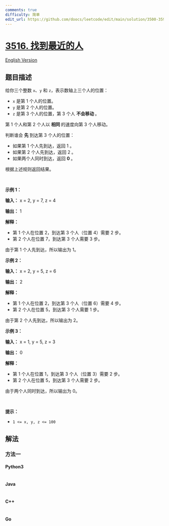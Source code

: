 ```yaml
---
comments: true
difficulty: 简单
edit_url: https://github.com/doocs/leetcode/edit/main/solution/3500-3599/3516.Find%20Closest%20Person/README.md
---
```


<!-- problem:start -->

# [3516. 找到最近的人](https://leetcode.cn/problems/find-closest-person)

[English Version](/solution/3500-3599/3516.Find%20Closest%20Person/README_EN.md)

## 题目描述

<!-- description:start -->

<p data-end="116" data-start="0">给你三个整数 <code data-end="33" data-start="30">x</code>、<code data-end="38" data-start="35">y</code> 和 <code data-end="47" data-start="44">z</code>，表示数轴上三个人的位置：</p>

<ul data-end="252" data-start="118">
	<li data-end="154" data-start="118"><code data-end="123" data-start="120">x</code> 是第 1 个人的位置。</li>
	<li data-end="191" data-start="155"><code data-end="160" data-start="157">y</code> 是第 2 个人的位置。</li>
	<li data-end="252" data-start="192"><code data-end="197" data-start="194">z</code> 是第 3 个人的位置，第 3 个人&nbsp;<strong>不会移动&nbsp;</strong>。</li>
</ul>

<p data-end="322" data-start="254">第 1 个人和第 2 个人以&nbsp;<strong>相同&nbsp;</strong>的速度向第 3 个人移动。</p>

<p data-end="372" data-start="324">判断谁会&nbsp;<strong>先&nbsp;</strong>到达第 3 个人的位置：</p>

<ul data-end="505" data-start="374">
	<li data-end="415" data-start="374">如果第 1 个人先到达，返回 1 。</li>
	<li data-end="457" data-start="416">如果第 2 个人先到达，返回 2 。</li>
	<li data-end="505" data-start="458">如果两个人同时到达，返回 <strong>0&nbsp;</strong>。</li>
</ul>

<p data-end="537" data-is-last-node="" data-is-only-node="" data-start="507">根据上述规则返回结果。</p>

<p>&nbsp;</p>

<p><strong class="example">示例 1：</strong></p>

<div class="example-block">
<p><strong>输入：</strong> <span class="example-io">x = 2, y = 7, z = 4</span></p>

<p><strong>输出：</strong> <span class="example-io">1</span></p>

<p><strong>解释：</strong></p>

<ul data-end="258" data-start="113">
	<li data-end="193" data-start="113">第 1 个人在位置 2，到达第 3 个人（位置 4）需要 2 步。</li>
	<li data-end="258" data-start="194">第 2 个人在位置 7，到达第 3 个人需要 3 步。</li>
</ul>

<p data-end="317" data-is-last-node="" data-is-only-node="" data-start="260">由于第 1 个人先到达，所以输出为 1。</p>
</div>

<p><strong class="example">示例 2：</strong></p>

<div class="example-block">
<p><strong>输入：</strong> <span class="example-io">x = 2, y = 5, z = 6</span></p>

<p><strong>输出：</strong> <span class="example-io">2</span></p>

<p><strong>解释：</strong></p>

<ul data-end="245" data-start="92">
	<li data-end="174" data-start="92">第 1 个人在位置 2，到达第 3 个人（位置 6）需要 4 步。</li>
	<li data-end="245" data-start="175">第 2 个人在位置 5，到达第 3 个人需要 1 步。</li>
</ul>

<p data-end="304" data-is-last-node="" data-is-only-node="" data-start="247">由于第 2 个人先到达，所以输出为 2。</p>
</div>

<p><strong class="example">示例 3：</strong></p>

<div class="example-block">
<p><strong>输入：</strong> <span class="example-io">x = 1, y = 5, z = 3</span></p>

<p><strong>输出：</strong> <span class="example-io">0</span></p>

<p><strong>解释：</strong></p>

<ul data-end="245" data-start="92">
	<li data-end="174" data-start="92">第 1 个人在位置 1，到达第 3 个人（位置 3）需要 2 步。</li>
	<li data-end="245" data-start="175">第 2 个人在位置 5，到达第 3 个人需要 2 步。</li>
</ul>

<p data-end="304" data-is-last-node="" data-is-only-node="" data-start="247">由于两个人同时到达，所以输出为 0。</p>
</div>

<p>&nbsp;</p>

<p><strong>提示：</strong></p>

<ul>
	<li><code>1 &lt;= x, y, z &lt;= 100</code></li>
</ul>

<!-- description:end -->

## 解法

<!-- solution:start -->

### 方法一

<!-- tabs:start -->

#### Python3

```python

```

#### Java

```java

```

#### C++

```cpp

```

#### Go

```go

```

<!-- tabs:end -->

<!-- solution:end -->

<!-- problem:end -->
